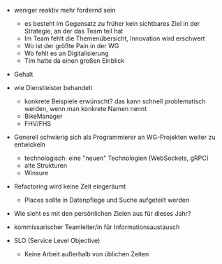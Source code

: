 * weniger reaktiv mehr fordernd sein
	* es besteht im Gegensatz zu früher kein sichtbares Ziel in der Strategie, an der das Team teil hat
	* Im Team fehlt die Themenübersicht, Innovation wird erschwert
	* Wo ist der größte Pain in der WG
	* Wo fehlt es an Digitalisierung
	* Tim hatte da einen großen Einblick
* Gehalt
* wie Dienstleister behandelt
	* konkrete Beispiele erwünscht? das kann schnell problematisch werden, wenn man konkrete Namen nennt
	* BikeManager
	* FHV/FHS
* Generell schwierig sich als Programmierer an WG-Projekten weiter zu entwickeln
	* technologisch: eine "neuen" Technologien (WebSockets, gRPC)
	* alte Strukturen
	* Winsure

* Refactoring wird keine Zeit eingeräumt
	* Places sollte in Datenpflege und Suche aufgeteilt werden
* Wie sieht es mit den persönlichen Zielen aus für dieses Jahr?

* kommissarischer Teamleiter/in für Informationsaustausch
* SLO (Service Level Objective)
	* Keine Arbeit außerhalb von üblichen Zeiten
